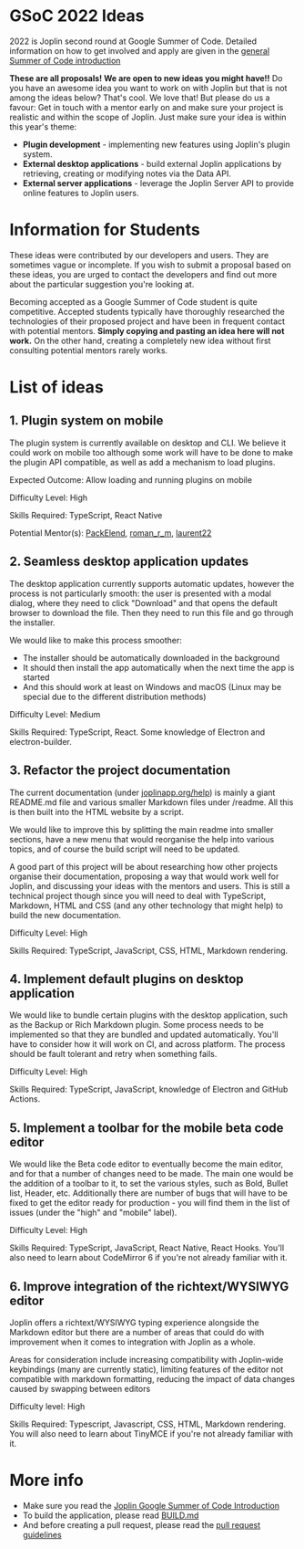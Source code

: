 # GSoC 2022 Ideas

2022 is Joplin second round at Google Summer of Code. Detailed information on how to get involved and apply are given in the [general Summer of Code introduction](https://joplinapp.org/gsoc2022/index/)

**These are all proposals! We are open to new ideas you might have!!** Do you have an awesome idea you want to work on with Joplin but that is not among the ideas below? That's cool. We love that! But please do us a favour: Get in touch with a mentor early on and make sure your project is realistic and within the scope of Joplin. Just make sure your idea is within this year's theme:

- **Plugin development** - implementing new features using Joplin's plugin system.
- **External desktop applications** - build external Joplin applications by retrieving, creating or modifying notes via the Data API.
- **External server applications** - leverage the Joplin Server API to provide online features to Joplin users.

# Information for Students

These ideas were contributed by our developers and users. They are sometimes vague or incomplete. If you wish to submit a proposal based on these ideas, you are urged to contact the developers and find out more about the particular suggestion you're looking at.

Becoming accepted as a Google Summer of Code student is quite competitive. Accepted students typically have thoroughly researched the technologies of their proposed project and have been in frequent contact with potential mentors. **Simply copying and pasting an idea here will not work.** On the other hand, creating a completely new idea without first consulting potential mentors rarely works.

# List of ideas

## 1. Plugin system on mobile

The plugin system is currently available on desktop and CLI. We believe it could work on mobile too although some work will have to be done to make the plugin API compatible, as well as add a mechanism to load plugins.

Expected Outcome: Allow loading and running plugins on mobile

Difficulty Level: High

Skills Required: TypeScript, React Native

Potential Mentor(s): [PackElend](https://discourse.joplinapp.org/u/PackElend), [roman_r_m](https://discourse.joplinapp.org/u/roman_r_m), [laurent22](https://github.com/laurent22/)

## 2. Seamless desktop application updates

The desktop application currently supports automatic updates, however the process is not particularly smooth: the user is presented with a modal dialog, where they need to click "Download" and that opens the default browser to download the file. Then they need to run this file and go through the installer.

We would like to make this process smoother:

- The installer should be automatically downloaded in the background
- It should then install the app automatically when the next time the app is started
- And this should work at least on Windows and macOS (Linux may be special due to the different distribution methods)

Difficulty Level: Medium

Skills Required: TypeScript, React. Some knowledge of Electron and electron-builder.

## 3. Refactor the project documentation

The current documentation (under [joplinapp.org/help](https://joplinapp.org/help)) is mainly a giant README.md file and various smaller Markdown files under /readme. All this is then built into the HTML website by a script.

We would like to improve this by splitting the main readme into smaller sections, have a new menu that would reorganise the help into various topics, and of course the build script will need to be updated.

A good part of this project will be about researching how other projects organise their documentation, proposing a way that would work well for Joplin, and discussing your ideas with the mentors and users. This is still a technical project though since you will need to deal with TypeScript, Markdown, HTML and CSS (and any other technology that might help) to build the new documentation.

Difficulty Level: High

Skills Required: TypeScript, JavaScript, CSS, HTML, Markdown rendering.

## 4. Implement default plugins on desktop application

We would like to bundle certain plugins with the desktop application, such as the Backup or Rich Markdown plugin. Some process needs to be implemented so that they are bundled and updated automatically. You'll have to consider how it will work on CI, and across platform. The process should be fault tolerant and retry when something fails.

Difficulty Level: High

Skills Required: TypeScript, JavaScript, knowledge of Electron and GitHub Actions.

## 5. Implement a toolbar for the mobile beta code editor

We would like the Beta code editor to eventually become the main editor, and for that a number of changes need to be made. The main one would be the addition of a toolbar to it, to set the various styles, such as Bold, Bullet list, Header, etc. Additionally there are number of bugs that will have to be fixed to get the editor ready for production - you will find them in the list of issues (under the "high" and "mobile" label).

Difficulty Level: High

Skills Required: TypeScript, JavaScript, React Native, React Hooks. You'll also need to learn about CodeMirror 6 if you're not already familiar with it.

## 6. Improve integration of the richtext/WYSIWYG editor

Joplin offers a richtext/WYSIWYG typing experience alongside the Markdown editor but there are a number of areas that could do with improvement when it comes to integration with Joplin as a whole.

Areas for consideration include increasing compatibility with Joplin-wide keybindings (many are currently static), limiting features of the editor not compatible with markdown formatting, reducing the impact of data changes caused by swapping between editors

Difficulty level: High

Skills Required: Typescript, Javascript, CSS, HTML, Markdown rendering. You will also need to learn about TinyMCE if you're not already familiar with it.

# More info

- Make sure you read the [Joplin Google Summer of Code Introduction](https://joplinapp.org/gsoc2022/index/)
- To build the application, please read [BUILD.md](https://github.com/laurent22/joplin/blob/dev/BUILD.md)
- And before creating a pull request, please read the [pull request guidelines](https://joplinapp.org/gsoc2022/pull_request_guidelines/)
